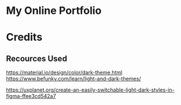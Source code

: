 # My Online Portfolio


# Credits

## Recources Used
https://material.io/design/color/dark-theme.html
https://www.befunky.com/learn/light-and-dark-themes/

https://uxplanet.org/create-an-easily-switchable-light-dark-styles-in-figma-ffee3cd542a7